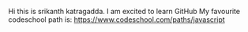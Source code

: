 Hi this is srikanth katragadda. I am excited to learn GitHub
My favourite codeschool path is: https://www.codeschool.com/paths/javascript
